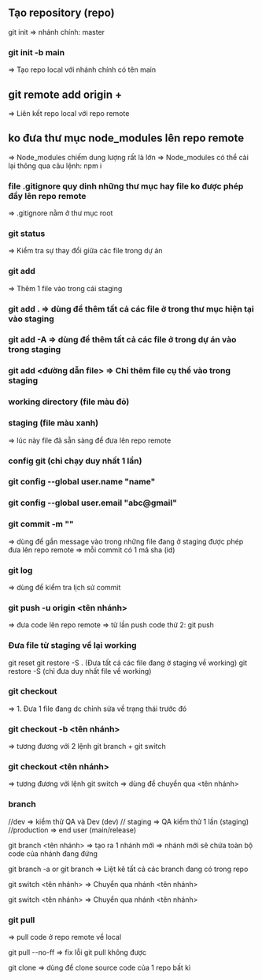 ## Tạo repository (repo)

git init
=> nhánh chính: master

### git init -b main

=> Tạo repo local với nhánh chính có tên main

## git remote add origin + <url repo>

=> Liên kết repo local với repo remote

## ko đưa thư mục node_modules lên repo remote

=> Node_modules chiếm dung lượng rất là lớn
=> Node_modules có thể cài lại thông qua câu lệnh: npm i

### file .gitignore quy dinh những thư mục hay file ko được phép đẩy lên repo remote

=> .gitignore nằm ở thư mục root

### git status

=> Kiểm tra sự thay đổi giữa các file trong dự án

### git add

=> Thêm 1 file vào trong cái staging

### git add . => dùng để thêm tất cả các file ở trong thư mục hiện tại vào staging

### git add -A => dùng để thêm tất cả các file ở trong dự án vào trong staging

### git add <đường dẫn file> => Chỉ thêm file cụ thể vào trong staging

### working directory (file màu đỏ)

### staging (file màu xanh)

=> lúc này file đã sẵn sàng để đưa lên repo remote

### config git (chỉ chạy duy nhất 1 lần)

### git config --global user.name "name"

### git config --global user.email "abc@gmail"

### git commit -m "<message>"

=> dùng để gắn message vào trong những file đang ở staging được phép đưa lên repo remote
=> mỗi commit có 1 mã sha (id)

### git log

=> dùng để kiểm tra lịch sử commit

### git push -u origin <tên nhánh>

=> đưa code lên repo remote
=> từ lần push code thứ 2: git push

### Đưa file từ staging về lại working

git reset
git restore -S . (Đưa tất cả các file đang ở staging về working)
git restore -S <url file> (chỉ đưa duy nhất file về working)

### git checkout <url file>

=> 1. Đưa 1 file đang dc chỉnh sửa về trạng thái trước đó

### git checkout -b <tên nhánh>

=> tương đương với 2 lệnh git branch + git switch

### git checkout <tên nhánh>

=> tương đương với lệnh git switch
=> dùng để chuyển qua <tên nhánh>

### branch

//dev => kiểm thử QA và Dev (dev)
// staging => QA kiểm thử 1 lần (staging)
//production => end user (main/release)

git branch <tên nhánh>
=> tạo ra 1 nhánh mới
=> nhánh mới sẽ chứa toàn bộ code của nhánh đang đứng

git branch -a or git branch
⇒ Liệt kê tất cả các branch đang có trong repo

git switch <tên nhánh>
=> Chuyển qua nhánh <tên nhánh>

git switch <tên nhánh>
=> Chuyển qua nhánh <tên nhánh>

### git pull

=> pull code ở repo remote về local

git pull --no-ff
=> fix lỗi git pull không được

git clone <url repo>
=> dùng để clone source code của 1 repo bất kì
